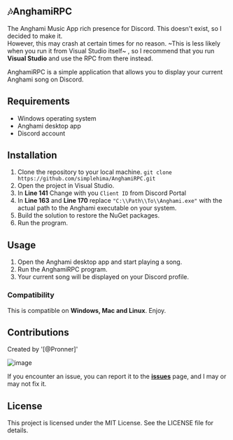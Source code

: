 ## 🎶AnghamiRPC

The Anghami Music App rich presence for Discord. This doesn't exist, so I decided to make it.\
However, this may crash at certain times for no reason. ~This is less likely when you run it from Visual Studio itself~ , so I recommend that you run **Visual Studio** and use the RPC from there instead.

AnghamiRPC is a simple application that allows you to display your current Anghami song on Discord.

## Requirements

- Windows operating system
- Anghami desktop app
- Discord account

## Installation

1. Clone the repository to your local machine.
`git clone https://github.com/simplehima/AnghamiRPC.git`
2. Open the project in Visual Studio.
3. In **Line 141** Change with you `Client ID` from Discord Portal 
4. In **Line 163** and **Line 170** replace `"C:\\Path\\To\\Anghami.exe"` with the actual path to the Anghami executable on your system. 
5. Build the solution to restore the NuGet packages.
6. Run the program.

## Usage

1. Open the Anghami desktop app and start playing a song.
2. Run the AnghamiRPC program.
3. Your current song will be displayed on your Discord profile.

### Compatibility
This is compatible on **Windows, Mac and Linux**. Enjoy.

## Contributions
Created by '[@Pronner]'


![image](https://user-images.githubusercontent.com/84229419/210231792-aaafecc6-7429-40c7-805f-fd0928601d4e.png)

If you encounter an issue, you can report it to the [**__issues__**](https://github.com/simplehima/AnghamiRPC/issues) page, and I may or may not fix it.


## License

This project is licensed under the MIT License. See the LICENSE file for details.
